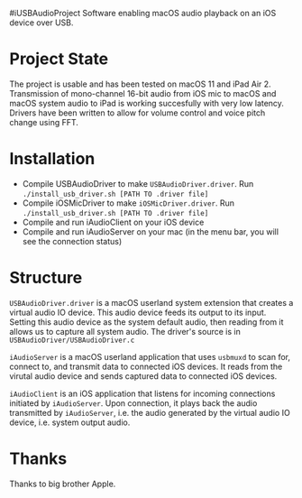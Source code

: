 #iUSBAudioProject
Software enabling macOS audio playback on an iOS device over USB. 

# Project State
The project is usable and has been tested on macOS 11 and iPad Air 2. Transmission of mono-channel 16-bit audio from iOS mic to macOS and macOS system audio to iPad is working succesfully with very low latency. Drivers have been written to allow for volume control and voice pitch change using FFT. 

# Installation
- Compile USBAudioDriver to make `USBAudioDriver.driver`. Run `./install_usb_driver.sh [PATH TO .driver file]`
- Compile iOSMicDriver to make `iOSMicDriver.driver`. Run `./install_usb_driver.sh [PATH TO .driver file]`
- Compile and run iAudioClient on your iOS device
- Compile and run iAudioServer on your mac (in the menu bar, you will see the connection status)

# Structure
`USBAudioDriver.driver` is a macOS userland system extension that creates a virtual audio IO device. 
This audio device feeds its output to its input. 
Setting this audio device as the system default audio, then reading from it allows us to capture all system audio. 
The driver's source is in `USBAudioDriver/USBAudioDriver.c`

`iAudioServer` is a macOS userland application that uses `usbmuxd` to scan for, connect to, and transmit data to connected iOS devices. 
It reads from the virutal audio device and sends captured data to connected iOS devices. 

`iAudioClient` is an iOS application that listens for incoming connections initiated by `iAudioServer`. 
Upon connection, it plays back the audio transmitted by `iAudioServer`, i.e. the audio generated by the virtual audio IO device, i.e. system output audio.

# Thanks
Thanks to big brother Apple. 

